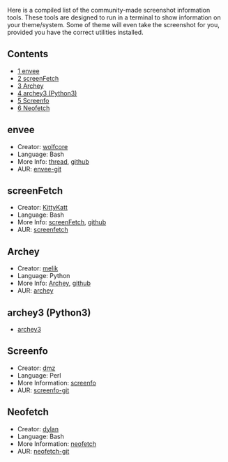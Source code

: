 Here is a compiled list of the community-made screenshot information tools. These tools are designed to run in a terminal to show information on your theme/system. Some of theme will even take the screenshot for you, provided you have the correct utilities installed.

## Contents

*   [1 envee](#envee)
*   [2 screenFetch](#screenFetch)
*   [3 Archey](#Archey)
*   [4 archey3 (Python3)](#archey3_.28Python3.29)
*   [5 Screenfo](#Screenfo)
*   [6 Neofetch](#Neofetch)

## envee

*   Creator: [wolfcore](https://bbs.archlinux.org/profile.php?id=57898)
*   Language: Bash
*   More Info: [thread](https://bbs.archlinux.org/viewtopic.php?id=138303), [github](https://github.com/wolfcore/envee)
*   AUR: [envee-git](https://aur.archlinux.org/packages/envee-git/)

## screenFetch

*   Creator: [KittyKatt](https://bbs.archlinux.org/profile.php?id=30686)
*   Language: Bash
*   More Info: [screenFetch](https://bbs.archlinux.org/viewtopic.php?id=94169), [github](https://github.com/KittyKatt/screenFetch)
*   AUR: [screenfetch](https://www.archlinux.org/packages/?name=screenfetch)

## Archey

*   Creator: [melik](https://bbs.archlinux.org/profile.php?id=29831)
*   Language: Python
*   More Info: [Archey](https://bbs.archlinux.org/viewtopic.php?id=87610), [github](https://github.com/djmelik/archey)
*   AUR: [archey](https://aur.archlinux.org/packages/archey/)

## archey3 (Python3)

*   [archey3](https://www.archlinux.org/packages/?name=archey3)

## Screenfo

*   Creator: [dmz](https://bbs.archlinux.org/profile.php?id=18705)
*   Language: Perl
*   More Information: [screenfo](https://bbs.archlinux.org/viewtopic.php?pid=816258#p816258)
*   AUR: [screenfo-git](https://aur.archlinux.org/packages/screenfo-git/)

## Neofetch

*   Creator: [dylan](https://github.com/dylanaraps)
*   Language: Bash
*   More Information: [neofetch](https://github.com/dylanaraps/neofetch)
*   AUR: [neofetch-git](https://aur.archlinux.org/packages/neofetch-git/)